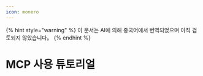 ```yaml
---
icon: monero
---
```


{% hint style="warning" %}
이 문서는 AI에 의해 중국어에서 번역되었으며 아직 검토되지 않았습니다。
{% endhint %}

# MCP 사용 튜토리얼